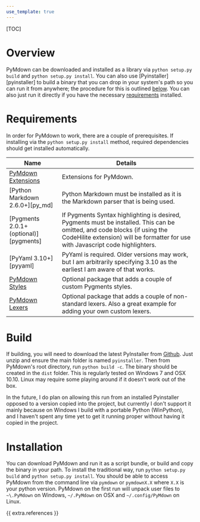 ```yaml
---
use_template: true
---
```

[TOC]
# Overview
PyMdown can be downloaded and installed as a library via `python setup.py build` and `python setup.py install`.  You can also use [Pyinstaller][pyinstaller] to build a binary that you can drop in your system's path so you can run it from anywhere; the procedure for this is outlined [below](#build).  You can also just run it directly if you have the necessary [requirements](#requirements) installed.

# Requirements
In order for PyMdown to work, there are a couple of prerequisites.  If installing via the `python setup.py install` method, required dependencies should get installed automatically.


| Name | Details |
|------|---------|
| [PyMdown Extensions](https://github.com/facelessuser/pymdown-extensions) | Extensions for PyMdown. |
| [Python Markdown 2.6.0+][py_md] | Python Markdown must be installed as it is the Markdown parser that is being used. |
| [Pygments 2.0.1+ (optional)][pygments] | If Pygments Syntax highlighting is desired, Pygments must be installed.  This can be omitted, and code blocks (if using the CodeHilite extension) will be formatter for use with Javascript code highlighters. |
| [PyYaml 3.10+][pyyaml] | PyYaml is required. Older versions may work, but I am arbitrarily specifying 3.10 as the earliest I am aware of that works. |
| [PyMdown Styles](https://github.com/facelessuser/pymdown-styles) | Optional package that adds a couple of custom Pygments styles. |
| [PyMdown Lexers](https://github.com/facelessuser/pymdown-lexers) | Optional package that adds a couple of non-standard lexers.  Also a great example for adding your own custom lexers. |

# Build

If building, you will need to download the latest PyInstaller from [Github](https://github.com/pyinstaller/pyinstaller).  Just unzip and ensure the main folder is named `pyinstaller`.  Then from PyMdown's root directory, run `python build -c`.  The binary should be created in the `dist` folder.  This is regularly tested on Windows 7 and OSX 10.10.  Linux may require some playing around if it doesn't work out of the box.

In the future, I do plan on allowing this run from an installed Pyinstaller opposed to a version copied into the project, but currently I don't support it mainly because on Windows I build with a portable Python (WinPython), and I haven't spent any time yet to get it running proper without having it copied in the project.

# Installation
You can download PyMdown and run it as a script bundle, or build and copy the binary in your path.  To install the traditional way, run `python setup.py build` and `python setup.py install`.  You should be able to access PyMdown from the command line via `pymdown` or `pymdownX.X` where `X.X` is your python version.  PyMdown on the first run will unpack user files to `~\.PyMdown` on Windows, `~/.PyMdown` on OSX and `~/.config/PyMdown` on Linux.

{{ extra.references }}
